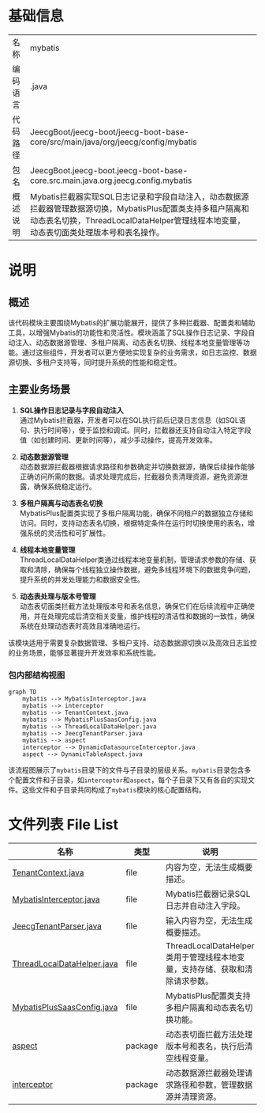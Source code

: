 # 基础信息

|      |      |
|------|------|
| 名称 | mybatis |
| 编码语言 | .java |
| 代码路径 | JeecgBoot/jeecg-boot/jeecg-boot-base-core/src/main/java/org/jeecg/config/mybatis |
| 包名 | JeecgBoot.jeecg-boot.jeecg-boot-base-core.src.main.java.org.jeecg.config.mybatis |
| 概述说明 | Mybatis拦截器实现SQL日志记录和字段自动注入，动态数据源拦截器管理数据源切换，MybatisPlus配置类支持多租户隔离和动态表名切换，ThreadLocalDataHelper管理线程本地变量，动态表切面类处理版本号和表名操作。 |

# 说明

## 概述

该代码模块主要围绕Mybatis的扩展功能展开，提供了多种拦截器、配置类和辅助工具，以增强Mybatis的功能性和灵活性。模块涵盖了SQL操作日志记录、字段自动注入、动态数据源管理、多租户隔离、动态表名切换、线程本地变量管理等功能。通过这些组件，开发者可以更方便地实现复杂的业务需求，如日志监控、数据源切换、多租户支持等，同时提升系统的性能和稳定性。

## 主要业务场景

1. **SQL操作日志记录与字段自动注入**  
   通过Mybatis拦截器，开发者可以在SQL执行前后记录日志信息（如SQL语句、执行时间等），便于监控和调试。同时，拦截器还支持自动注入特定字段值（如创建时间、更新时间等），减少手动操作，提高开发效率。

2. **动态数据源管理**  
   动态数据源拦截器根据请求路径和参数确定并切换数据源，确保后续操作能够正确访问所需的数据。请求处理完成后，拦截器负责清理资源，避免资源泄露，确保系统稳定运行。

3. **多租户隔离与动态表名切换**  
   MybatisPlus配置类实现了多租户隔离功能，确保不同租户的数据独立存储和访问。同时，支持动态表名切换，根据特定条件在运行时切换使用的表名，增强系统的灵活性和可扩展性。

4. **线程本地变量管理**  
   ThreadLocalDataHelper类通过线程本地变量机制，管理请求参数的存储、获取和清除，确保每个线程独立操作数据，避免多线程环境下的数据竞争问题，提升系统的并发处理能力和数据安全性。

5. **动态表处理与版本号管理**  
   动态表切面类拦截方法处理版本号和表名信息，确保它们在后续流程中正确使用，并在处理完成后清空相关变量，维护线程的清洁性和数据的一致性，确保系统在处理动态表时高效且准确地运行。

该模块适用于需要复杂数据管理、多租户支持、动态数据源切换以及高效日志监控的业务场景，能够显著提升开发效率和系统性能。


### 包内部结构视图

```mermaid
graph TD
    mybatis --> MybatisInterceptor.java
    mybatis --> interceptor
    mybatis --> TenantContext.java
    mybatis --> MybatisPlusSaasConfig.java
    mybatis --> ThreadLocalDataHelper.java
    mybatis --> JeecgTenantParser.java
    mybatis --> aspect
    interceptor --> DynamicDatasourceInterceptor.java
    aspect --> DynamicTableAspect.java
```

该流程图展示了`mybatis`目录下的文件与子目录的层级关系。`mybatis`目录包含多个配置文件和子目录，如`interceptor`和`aspect`，每个子目录下又有各自的实现文件。这些文件和子目录共同构成了`mybatis`模块的核心配置结构。

# 文件列表 File List

| 名称   | 类型  | 说明 |
|-------|------|-------------|
| [TenantContext.java](TenantContext.md) | file | 内容为空，无法生成概要描述。 |
| [MybatisInterceptor.java](MybatisInterceptor.md) | file | Mybatis拦截器记录SQL日志并自动注入字段。 |
| [JeecgTenantParser.java](JeecgTenantParser.md) | file | 输入内容为空，无法生成概要描述。 |
| [ThreadLocalDataHelper.java](ThreadLocalDataHelper.md) | file | ThreadLocalDataHelper类用于管理线程本地变量，支持存储、获取和清除请求参数。 |
| [MybatisPlusSaasConfig.java](MybatisPlusSaasConfig.md) | file | MybatisPlus配置类支持多租户隔离和动态表名切换功能。 |
| [aspect](aspect/_module.md) | package | 动态表切面拦截方法处理版本号和表名，执行后清空线程变量。 |
| [interceptor](interceptor/_module.md) | package | 动态数据源拦截器处理请求路径和参数，管理数据源并清理资源。 |


